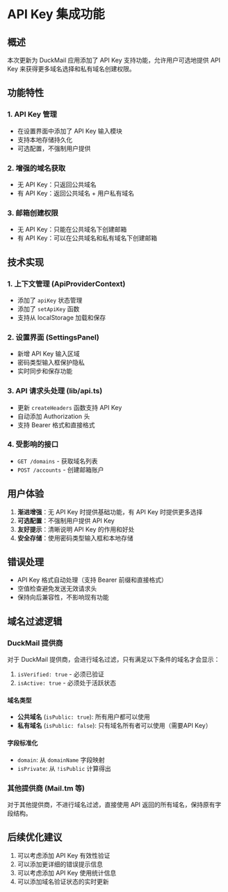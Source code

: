 # API Key 集成功能

## 概述

本次更新为 DuckMail 应用添加了 API Key 支持功能，允许用户可选地提供 API Key 来获得更多域名选择和私有域名创建权限。

## 功能特性

### 1. API Key 管理
- 在设置界面中添加了 API Key 输入模块
- 支持本地存储持久化
- 可选配置，不强制用户提供

### 2. 增强的域名获取
- 无 API Key：只返回公共域名
- 有 API Key：返回公共域名 + 用户私有域名

### 3. 邮箱创建权限
- 无 API Key：只能在公共域名下创建邮箱
- 有 API Key：可以在公共域名和私有域名下创建邮箱

## 技术实现

### 1. 上下文管理 (ApiProviderContext)
- 添加了 `apiKey` 状态管理
- 添加了 `setApiKey` 函数
- 支持从 localStorage 加载和保存

### 2. 设置界面 (SettingsPanel)
- 新增 API Key 输入区域
- 密码类型输入框保护隐私
- 实时同步和保存功能

### 3. API 请求头处理 (lib/api.ts)
- 更新 `createHeaders` 函数支持 API Key
- 自动添加 Authorization 头
- 支持 Bearer 格式和直接格式

### 4. 受影响的接口
- `GET /domains` - 获取域名列表
- `POST /accounts` - 创建邮箱账户

## 用户体验

1. **渐进增强**：无 API Key 时提供基础功能，有 API Key 时提供更多选择
2. **可选配置**：不强制用户提供 API Key
3. **友好提示**：清晰说明 API Key 的作用和好处
4. **安全存储**：使用密码类型输入框和本地存储

## 错误处理

- API Key 格式自动处理（支持 Bearer 前缀和直接格式）
- 空值检查避免发送无效请求头
- 保持向后兼容性，不影响现有功能

## 域名过滤逻辑

### DuckMail 提供商
对于 DuckMail 提供商，会进行域名过滤，只有满足以下条件的域名才会显示：
1. `isVerified: true` - 必须已验证
2. `isActive: true` - 必须处于活跃状态

#### 域名类型
- **公共域名** (`isPublic: true`): 所有用户都可以使用
- **私有域名** (`isPublic: false`): 只有域名所有者可以使用（需要API Key）

#### 字段标准化
- `domain`: 从 `domainName` 字段映射
- `isPrivate`: 从 `!isPublic` 计算得出

### 其他提供商 (Mail.tm 等)
对于其他提供商，不进行域名过滤，直接使用 API 返回的所有域名，保持原有字段结构。

## 后续优化建议

1. 可以考虑添加 API Key 有效性验证
2. 可以添加更详细的错误提示信息
3. 可以考虑添加 API Key 使用统计信息
4. 可以添加域名验证状态的实时更新
